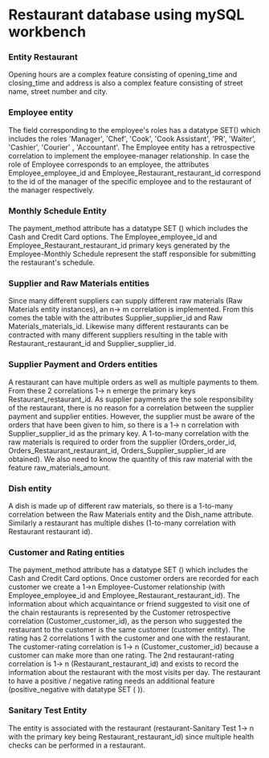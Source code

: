 # Restaurant database using mySQL workbench 
### Entity Restaurant

Opening hours are a complex feature consisting of opening_time and closing_time and address is also a complex feature consisting of street name, street number and city.

### Employee entity

The field corresponding to the employee's roles has a datatype SET() which includes the roles 'Manager', 'Chef', 'Cook', 'Cook Assistant', 'PR', 'Waiter', 'Cashier', 'Courier' , 'Accountant'. The Employee entity has a retrospective correlation to implement the employee-manager relationship. In case the role of Employee corresponds to an employee, the attributes Employee_employee_id and Employee_Restaurant_restaurant_id correspond to the id of the manager of the specific employee and to the restaurant of the manager respectively.

### Monthly Schedule Entity

The payment_method attribute has a datatype SET () which includes the Cash and Credit Card options. The Employee_employee_id and Employee_Restaurant_restaurant_id primary keys generated by the Employee-Monthly Schedule represent the staff responsible for submitting the restaurant's schedule.

### Supplier and Raw Materials entities

Since many different suppliers can supply different raw materials (Raw Materials entity instances), an n-> m correlation is implemented.
From this comes the table with the attributes Supplier_supplier_id and Raw Materials_materials_id. Likewise many different restaurants can be contracted with many different suppliers resulting in the table with Restaurant_restaurant_id and Supplier_supplier_id.

### Supplier Payment and Orders entities

A restaurant can have multiple orders as well as multiple payments to them. From these 2 correlations 1-> n emerge the primary keys Restaurant_restaurant_id. As supplier payments are the sole responsibility of the restaurant, there is no reason for a correlation between the supplier payment and supplier entities. However, the supplier must be aware of the orders that have been given to him, so there is a 1-> n correlation with Supplier_supplier_id as the primary key. A 1-to-many correlation with the raw materials is required to order from the supplier (Orders_order_id, Orders_Restaurant_restaurant_id, Orders_Supplier_supplier_id are obtained). We also need to know the quantity of this raw material with the feature raw_materials_amount.

### Dish entity

A dish is made up of different raw materials, so there is a 1-to-many correlation between the Raw Materials entity and the Dish_name attribute. Similarly a restaurant has multiple dishes (1-to-many correlation with Restaurant restaurant id).

### Customer and Rating entities

The payment_method attribute has a datatype SET () which includes the Cash and Credit Card options. Once customer orders are recorded for each customer we create a 1->n Employee-Customer relationship (with Employee_employee_id and Employee_Restaurant_restaurant_id). The information about which acquaintance or friend suggested to visit one of the chain restaurants is represented by the Customer retrospective correlation (Customer_customer_id), as the person who suggested the restaurant to the customer is the same customer (customer entity). The rating has 2 correlations 1 with the customer and one with the restaurant. The customer-rating correlation is 1-> n (Customer_customer_id) because a customer can make more than one rating. The 2nd restaurant-rating correlation is 1-> n (Restaurant_restaurant_id) and exists to record the information about the restaurant with the most visits per day. The restaurant to have a positive / negative rating needs an additional feature (positive_negative with datatype SET ( )).

### Sanitary Test Entity

The entity is associated with the restaurant (restaurant-Sanitary Test 1-> n with the primary key being Restaurant_restaurant_id) since multiple health checks can be performed in a restaurant.
